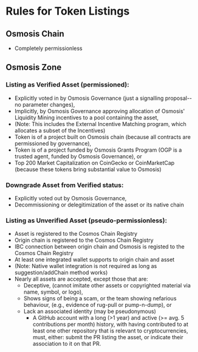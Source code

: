 # Rules for Token Listings

## Osmosis Chain
 - Completely permissionless

## Osmosis Zone
### Listing as Verified Asset (permissioned):
 - Explicitly voted in by Osmosis Governance (just a signalling proposal--no parameter changes),
 - Implicitly, by Osmosis Governance approving allocation of Osmosis' Liquidity Mining incentives to a pool containing the asset,
  - (Note: This includes the External Incentive Matching program, which allocates a subset of the Incentives)
 - Token is of a project built on Osmosis chain (because all contracts are permissioned by governance),
 - Token is of a project funded by Osmosis Grants Program (OGP is a trusted agent, funded by Osmosis Governance), or
 - Top 200 Market Capitalization on CoinGecko or CoinMarketCap (because these tokens bring substantial value to Osmosis)
### Downgrade Asset from Verified status:
 - Explicitly voted out by Osmosis Governance,
 - Decommissioning or delegitimization of the asset or its native chain
### Listing as Unverified Asset (pseudo-permissionless):
 - Asset is registered to the Cosmos Chain Registry
 - Origin chain is registered to the Cosmos Chain Registry
  - IBC connection between origin chain and Osmosis is registed to the Cosmos Chain Registry
 - At least one integrated wallet supports to origin chain and asset
  - (Note: Native wallet integration is not required as long as suggestion/addChain method works)
 - Nearly all assets are accepted, except those that are:
   - Deceptive, (cannot imitate other assets or copyrighted material via name, symbol, or logo),
   - Shows signs of being a scam, or the team showing nefarious behaviour, (e.g., evidence of rug-pull or pump-n-dump), or
   - Lack an associated identity (may be pseudonymous)
     - A GitHub account with a long (>1 year) and active (>= avg. 5 contributions per month) history, with having contributed to at least one other repository that is relevant to cryptocurrencies, must, either: submit the PR listing the asset, or indicate their association to it on that PR.

